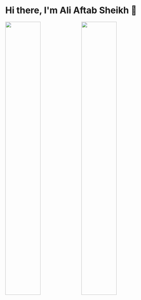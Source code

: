# Hi there, I'm Ali Aftab Sheikh 👋

<img align="left" width="47%" src="https://github-readme-stats.vercel.app/api?username=aliaftabsheikh&show_icons=true&theme=radical"/>

<img align="left" width="47%" src="https://github-readme-stats.vercel.app/api/top-langs/?username=aliaftabsheikh&layout=compact"/>

<!--
**aliaftabsheikh/aliaftabsheikh** is a ✨ _special_ ✨ repository because its `README.md` (this file) appears on your GitHub profile.

Here are some ideas to get you started:

- 🔭 I’m currently working on ...
- 🌱 I’m currently learning ...
- 👯 I’m looking to collaborate on ...
- 🤔 I’m looking for help with ...
- 💬 Ask me about ...
- 📫 How to reach me: ...
- 😄 Pronouns: ...
- ⚡ Fun fact: ...
-->
